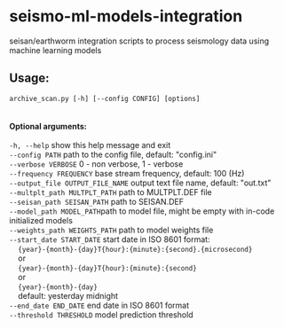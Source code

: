 # seismo-ml-models-integration
seisan/earthworm integration scripts to process seismology data using machine learning models

## Usage:
```archive_scan.py [-h] [--config CONFIG] [options]```
<br><br><br>
**Optional arguments:**
<br><br>
```-h, --help``` show this help message and exit
<br>
```--config PATH``` path to the config file, default: "config.ini"
<br>
```--verbose VERBOSE``` 0 - non verbose, 1 - verbose
<br>
```--frequency FREQUENCY``` base stream frequency, default: 100 (Hz)
<br>
```--output_file OUTPUT_FILE_NAME``` output text file name, default: "out.txt"
<br>
```--multplt_path MULTPLT_PATH``` path to MULTPLT.DEF file
<br>
```--seisan_path SEISAN_PATH``` path to SEISAN.DEF
<br>
```--model_path MODEL_PATH```path to model file, might be empty with in-code initialized models
<br>
```--weights_path WEIGHTS_PATH``` path to model weights file
<br>
```--start_date START_DATE``` start date in ISO 8601 format:
<br>
&nbsp;&nbsp;&nbsp;&nbsp;```{year}-{month}-{day}T{hour}:{minute}:{second}.{microsecond}```
<br>&nbsp;&nbsp;&nbsp;&nbsp;or<br>
&nbsp;&nbsp;&nbsp;&nbsp;```{year}-{month}-{day}T{hour}:{minute}:{second}```
<br>&nbsp;&nbsp;&nbsp;&nbsp;or<br>
&nbsp;&nbsp;&nbsp;&nbsp;```{year}-{month}-{day}```
<br>
&nbsp;&nbsp;&nbsp;&nbsp;default: yesterday midnight
<br>
```--end_date END_DATE```   end date in ISO 8601 format
<br>
```--threshold THRESHOLD``` model prediction threshold